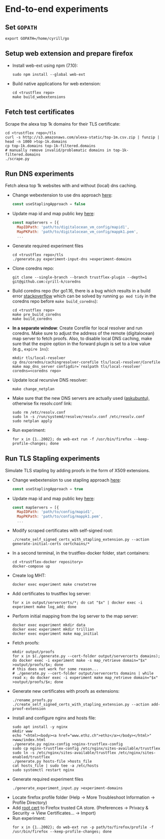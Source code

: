 # End-to-end experiments

## Set `GOPATH`
```shell
export GOPATH=/home/cyrill/go
```

## Setup web extension and prepare firefox
- Install web-ext using npm (7.10):
  ```shell
  sudo npm install --global web-ext
  ```
- Build native applications for web extension:
  ```shell
  cd <trustflex repo>
  make build_webextensions
  ```

## Fetch test certificates
Scrape the alexa top 1k domains for their TLS certificate:

```shell
cd <trustflex repo>/tls
curl -s http://s3.amazonaws.com/alexa-static/top-1m.csv.zip | funzip | head -n 1000 >top-1k.domains
cp top-1k.domains top-1k-filtered.domains
# manually remove invalid/problematic domains in top-1k-filtered.domains
./scrape.py
```

## Run DNS experiments

Fetch alexa top 1k websites with and without (local) dns caching.

- Change webextension to use dns approach [here](./webext/app/background.js):
  ```js
  const useStaplingApproach = false
  ```
- Update map id and map public key [here](./webext/app/background.js):
  ```js
  const mapServers = [{
    MapIDPath: 'path/to/digitalocean_vm_config/mapid1',
    MapPKPath: 'path/to/digitalocean_vm_config/mappk1.pem',
    ...
  ```
- Generate required experiment files
  ```shell
  cd <trustflex repo>/tls
  ./generate.py experiment-input-dns >experiment-domains
  ```
- Clone coredns repo:
  ```shell
  git clone --single-branch --branch trustflex-plugin --depth=1 git@github.com:cyrill-k/coredns
  ```
- Build coredns repo (for go1.16, there is a bug which results in a build error [stackoverflow](https://stackoverflow.com/questions/66469396/go-module-is-found-and-replaced-but-not-required) which can be solved by running `go mod tidy` in the coredns repo before `make build_coredns`):
  ```shell
  cd <trustflex repo>
  make pre_build_coredns
  make build_coredns
  ```
- **In a separate window**: Create Corefile for local resolver and run coredns. Make sure to adjust the address of the remote (digitalocean) map server to fetch proofs. Also, to disable local DNS caching, make sure that the expire option in the forward plugin is set to a low value (e.g., `expire 1ns`):
  ```shell
  mkdir tls/local-resolver
  cp dns/coredns/cachingresolver-corefile tls/local-resolver/Corefile
  make map_dns_server configdir=`realpath tls/local-resolver` coredns=<coredns repo>
  ```
- Update local recursive DNS resolver:
  ```shell
  make change_netplan
  ```
- Make sure that the new DNS servers are actually used ([askubuntu](https://askubuntu.com/questions/1237685/changing-the-dns-servers-ubuntu-server-20-04-arm64-raspi)), otherwise fix resolv.conf link:
  ```shell
  sudo rm /etc/resolv.conf
  sudo ln -s /run/systemd/resolve/resolv.conf /etc/resolv.conf
  sudo netplan apply
  ```
- Run experiment:
  ```shell
  for x in {1..2002}; do web-ext run -f /usr/bin/firefox --keep-profile-changes; done
  ```


## Run TLS Stapling experiments

Simulate TLS stapling by adding proofs in the form of X509 extensions.

- Change webextension to use stapling approach [here](./webext/app/background.js):
  ```js
  const useStaplingApproach = true
  ```
- Update map id and map public key [here](./webext/app/background.js):
  ```js
  const mapServers = [{
    MapIDPath: 'path/to/config/mapid1',
    MapPKPath: 'path/to/config/mappk1.pem',
    ...
  ```
- Modify scraped certificates with self-signed root:
  ```shell
  ./create_self_signed_certs_with_stapling_extension.py --action generate-initial-certs certchains/*
  ```
- In a second terminal, in the trustflex-docker folder, start containers:
  ```shell
  cd <trustflex-docker repository>
  docker-compose up
  ```
- Create log MHT:
  ```shell
  docker exec experiment make createtree
  ```
- Add certificates to trustflex log server:
  ```shell
  for x in output/servercerts/*; do cat "$x" | docker exec -i experiment make log_add; done
  ```
- Perform initial mapping from the log server to the map server:
  ```shell
  docker exec experiment mkdir data
  docker exec experiment mkdir trillian
  docker exec experiment make map_initial
  ```
- Fetch proofs:
  ```shell
  mkdir output/proofs
  for x in $(./generate.py --cert-folder output/servercerts domains); do docker exec -i experiment make -s map_retrieve domain="$x" >output/proofs/$x; done
  # this does not work for some reason...
  # ./generate.py --cert-folder output/servercerts domains | while read x; do docker exec -i experiment make map_retrieve domain="$x" >output/proofs/$x; done
  ```
- Generate new certificates with proofs as extensions:
  ```shell
  ./rename_proofs.py
  ./create_self_signed_certs_with_stapling_extension.py --action add-proof-extension
  ```
- Install and configure nginx and hosts file:
  ```shell
  sudo apt install -y nginx
  mkdir www
  echo "<html><body><a href="www.ethz.ch">ethz</a></body></html>" >www/index.html
  ./generate.py nginx-config >nginx-trustflex-config
  sudo cp nginx-trustflex-config /etc/nginx/sites-available/trustflex
  sudo ln -s /etc/nginx/sites-available/trustflex /etc/nginx/sites-enabled/trustflex
  ./generate.py hosts-file >hosts_file
  cat hosts_file | sudo tee -a /etc/hosts
  sudo systemctl restart nginx
  ```
- Generate required experiment files
  ```shell
  ./generate_experiment_input.py >experiment-domains
  ```
- Locate firefox profile folder (Help -> More Troubleshoot Information -> Profile Directory)
- Add [root cert](./output/rootcerts/cert-trustflex.pem) to Firefox trusted CA store. (Preferences -> Privacy & Security -> View Certificates... -> Import)
- Run experiment:
  ```shell
  for x in {1..2002}; do web-ext run -p path/to/firefox/profile -f /usr/bin/firefox --keep-profile-changes; done
  ```
